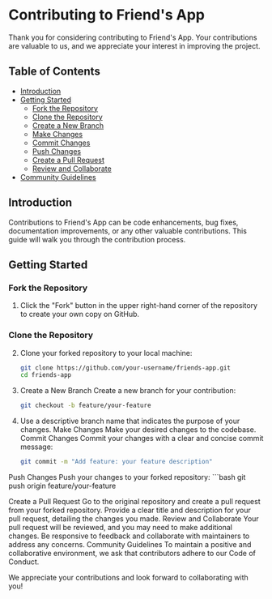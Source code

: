 # Contributing to Friend's App

Thank you for considering contributing to Friend's App. Your contributions are valuable to us, and we appreciate your interest in improving the project.

## Table of Contents

- [Introduction](#introduction)
- [Getting Started](#getting-started)
  - [Fork the Repository](#fork-the-repository)
  - [Clone the Repository](#clone-the-repository)
  - [Create a New Branch](#create-a-new-branch)
  - [Make Changes](#make-changes)
  - [Commit Changes](#commit-changes)
  - [Push Changes](#push-changes)
  - [Create a Pull Request](#create-a-pull-request)
  - [Review and Collaborate](#review-and-collaborate)
- [Community Guidelines](#community-guidelines)

## Introduction

Contributions to Friend's App can be code enhancements, bug fixes, documentation improvements, or any other valuable contributions. This guide will walk you through the contribution process.

## Getting Started

### Fork the Repository

1. Click the "Fork" button in the upper right-hand corner of the repository to create your own copy on GitHub.

### Clone the Repository

2. Clone your forked repository to your local machine:

   ```bash
   git clone https://github.com/your-username/friends-app.git
   cd friends-app
   
3. Create a New Branch
Create a new branch for your contribution:

    ```bash
    git checkout -b feature/your-feature


4. Use a descriptive branch name that indicates the purpose of your changes.
Make Changes
Make your desired changes to the codebase.
Commit Changes
Commit your changes with a clear and concise commit message:

    ```bash
    git commit -m "Add feature: your feature description"

Push Changes
Push your changes to your forked repository:
    ```bash
    git push origin feature/your-feature


Create a Pull Request
Go to the original repository and create a pull request from your forked repository. Provide a clear title and description for your pull request, detailing the changes you made.
Review and Collaborate
Your pull request will be reviewed, and you may need to make additional changes. Be responsive to feedback and collaborate with maintainers to address any concerns.
Community Guidelines
To maintain a positive and collaborative environment, we ask that contributors adhere to our Code of Conduct.

We appreciate your contributions and look forward to collaborating with you!






